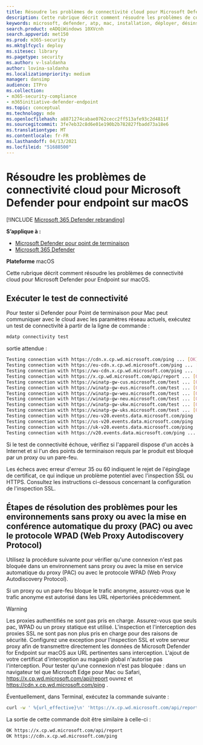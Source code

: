 ```yaml
---
title: Résoudre les problèmes de connectivité cloud pour Microsoft Defender pour endpoint sur macOS
description: Cette rubrique décrit comment résoudre les problèmes de connectivité cloud pour Microsoft Defender pour endpoint sur macOS
keywords: microsoft, defender, atp, mac, installation, déployer, désinstallation, intune, jamf, macos, magasin, mojave, high sierra
search.product: eADQiWindows 10XVcnh
search.appverid: met150
ms.prod: m365-security
ms.mktglfcycl: deploy
ms.sitesec: library
ms.pagetype: security
ms.author: v-lsaldanha
author: lovina-saldanha
ms.localizationpriority: medium
manager: dansimp
audience: ITPro
ms.collection:
- m365-security-compliance
- m365initiative-defender-endpoint
ms.topic: conceptual
ms.technology: mde
ms.openlocfilehash: a8871274cabae0762cecc2ff513afe93c2d4811f
ms.sourcegitcommit: 3fe7eb32c8d6e01e190b2b782827fbadd73a18e6
ms.translationtype: MT
ms.contentlocale: fr-FR
ms.lasthandoff: 04/13/2021
ms.locfileid: "51688500"
---
```

# <a name="troubleshoot-cloud-connectivity-issues-for-microsoft-defender-for-endpoint-on-macos"></a>Résoudre les problèmes de connectivité cloud pour Microsoft Defender pour endpoint sur macOS

[!INCLUDE [Microsoft 365 Defender rebranding](../../includes/microsoft-defender.md)]

**S’applique à :**
- [Microsoft Defender pour point de terminaison](https://go.microsoft.com/fwlink/p/?linkid=2154037)
- [Microsoft 365 Defender](https://go.microsoft.com/fwlink/?linkid=2118804)

**Plateforme** macOS

Cette rubrique décrit comment résoudre les problèmes de connectivité cloud pour Microsoft Defender pour Endpoint sur macOS.

## <a name="run-the-connectivity-test"></a>Exécuter le test de connectivité
Pour tester si Defender pour Point de terminaison pour Mac peut communiquer avec le cloud avec les paramètres réseau actuels, exécutez un test de connectivité à partir de la ligne de commande :

```Bash
mdatp connectivity test
```

sortie attendue :
```Bash
Testing connection with https://cdn.x.cp.wd.microsoft.com/ping ... [OK]
Testing connection with https://eu-cdn.x.cp.wd.microsoft.com/ping ... [OK]
Testing connection with https://wu-cdn.x.cp.wd.microsoft.com/ping ... [OK]
Testing connection with https://x.cp.wd.microsoft.com/api/report ... [OK]
Testing connection with https://winatp-gw-cus.microsoft.com/test ... [OK]
Testing connection with https://winatp-gw-eus.microsoft.com/test ... [OK]
Testing connection with https://winatp-gw-weu.microsoft.com/test ... [OK]
Testing connection with https://winatp-gw-neu.microsoft.com/test ... [OK]
Testing connection with https://winatp-gw-ukw.microsoft.com/test ... [OK]
Testing connection with https://winatp-gw-uks.microsoft.com/test ... [OK]
Testing connection with https://eu-v20.events.data.microsoft.com/ping ... [OK]
Testing connection with https://us-v20.events.data.microsoft.com/ping ... [OK]
Testing connection with https://uk-v20.events.data.microsoft.com/ping ... [OK]
Testing connection with https://v20.events.data.microsoft.com/ping ... [OK]
```

Si le test de connectivité échoue, vérifiez si [](microsoft-defender-endpoint-mac.md#network-connections) l'appareil dispose d'un accès à Internet et si l'un des points de terminaison requis par le produit est bloqué par un proxy ou un pare-feu.

Les échecs avec erreur d'erreur 35 ou 60 indiquent le rejet de l'épinglage de certificat, ce qui indique un problème potentiel avec l'inspection SSL ou HTTPS. Consultez les instructions ci-dessous concernant la configuration de l'inspection SSL.

## <a name="troubleshooting-steps-for-environments-without-proxy-or-with-proxy-autoconfig-pac-or-with-web-proxy-autodiscovery-protocol-wpad"></a>Étapes de résolution des problèmes pour les environnements sans proxy ou avec la mise en conférence automatique du proxy (PAC) ou avec le protocole WPAD (Web Proxy Autodiscovery Protocol)
Utilisez la procédure suivante pour vérifier qu'une connexion n'est pas bloquée dans un environnement sans proxy ou avec la mise en service automatique du proxy (PAC) ou avec le protocole WPAD (Web Proxy Autodiscovery Protocol).

Si un proxy ou un pare-feu bloque le trafic anonyme, assurez-vous que le trafic anonyme est autorisé dans les URL répertoriées précédemment.

> [!WARNING]
> Les proxies authentifiés ne sont pas pris en charge. Assurez-vous que seuls pac, WPAD ou un proxy statique est utilisé. L'inspection et l'interception des proxies SSL ne sont pas non plus pris en charge pour des raisons de sécurité. Configurez une exception pour l'inspection SSL et votre serveur proxy afin de transmettre directement les données de Microsoft Defender for Endpoint sur macOS aux URL pertinentes sans interception. L'ajout de votre certificat d'interception au magasin global n'autorise pas l'interception.
Pour tester qu'une connexion n'est pas bloquée : dans un navigateur tel que Microsoft Edge pour Mac ou Safari, https://x.cp.wd.microsoft.com/api/report ouvrez et https://cdn.x.cp.wd.microsoft.com/ping .

Éventuellement, dans Terminal, exécutez la commande suivante :

```Bash
curl -w ' %{url_effective}\n' 'https://x.cp.wd.microsoft.com/api/report' 'https://cdn.x.cp.wd.microsoft.com/ping' 
```

La sortie de cette commande doit être similaire à celle-ci :
```bash
OK https://x.cp.wd.microsoft.com/api/report
OK https://cdn.x.cp.wd.microsoft.com/ping
```
